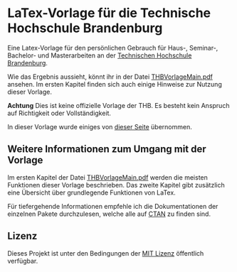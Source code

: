 # LaTex-Vorlage für die Technische Hochschule Brandenburg

Eine Latex-Vorlage für den persönlichen Gebrauch für Haus-, Seminar-, Bachelor- und Masterarbeiten an der [Technischen Hochschule Brandenburg](https://www.th-brandenburg.de/startseite/).

Wie das Ergebnis aussieht, könnt ihr in der Datei [THBVorlageMain.pdf](./THBVorlageMain.pdf) ansehen. Im ersten Kapitel finden sich auch einige Hinweise zur Nutzung dieser Vorlage.

**Achtung** Dies ist keine offizielle Vorlage der THB. Es besteht kein Anspruch auf Richtigkeit oder Vollständigkeit.

In dieser Vorlage wurde einiges von [dieser Seite](https://github.com/andygrunwald/FOM-LaTeX-Template) übernommen.

## Weitere Informationen zum Umgang mit der Vorlage

Im ersten Kapitel der Datei [THBVorlageMain.pdf](./THBVorlageMain.pdf) werden die meisten Funktionen dieser Vorlage beschrieben.
Das zweite Kapitel gibt zusätzlich eine Übersicht über grundlegende Funktionen von LaTex.

Für tiefergehende Informationen empfehle ich die Dokumentationen der einzelnen Pakete durchzulesen, welche alle auf [CTAN](https://ctan.org/) zu finden sind.

## Lizenz

Dieses Projekt ist unter den Bedingungen der [MIT Lizenz](http://en.wikipedia.org/wiki/MIT_License) öffentlich verfügbar.
